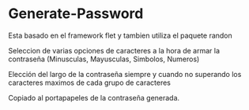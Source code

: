 # Generate-Password

Esta basado en el framework flet y tambien utiliza el paquete randon 

Seleccion de varias opciones de caracteres a la hora de armar la contraseña (Minusculas, Mayusculas, Simbolos, Numeros)

Elección del largo de la contraseña siempre y cuando no superando los caracteres maximos de cada grupo de caracteres

Copiado al portapapeles de la contraseña generada.
